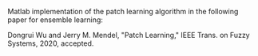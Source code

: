 Matlab implementation of the patch learning algorithm in the following paper for ensemble learning:

Dongrui Wu and Jerry M. Mendel, "Patch Learning," IEEE Trans. on Fuzzy Systems, 2020, accepted.
